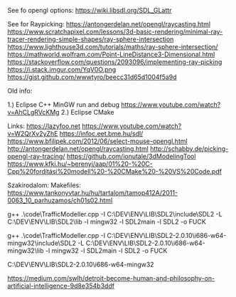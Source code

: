 See fo opengl options:
https://wiki.libsdl.org/SDL_GLattr

See for Raypicking:
https://antongerdelan.net/opengl/raycasting.html
https://www.scratchapixel.com/lessons/3d-basic-rendering/minimal-ray-tracer-rendering-simple-shapes/ray-sphere-intersection
https://www.lighthouse3d.com/tutorials/maths/ray-sphere-intersection/
https://mathworld.wolfram.com/Point-LineDistance3-Dimensional.html
https://stackoverflow.com/questions/2093096/implementing-ray-picking
https://i.stack.imgur.com/YqV0O.png
https://gist.github.com/wwwtyro/beecc31d65d1004f5a9d














Old info:

1.) Eclipse C++ MinGW run and debug
	https://www.youtube.com/watch?v=AhCLgRVcKMg
2.) Eclipse CMake

Links:
https://lazyfoo.net
https://www.youtube.com/watch?v=W2QrXv2yZhE
https://infoc.eet.bme.hu/sdl/
https://www.bfilipek.com/2012/06/select-mouse-opengl.html
http://antongerdelan.net/opengl/raycasting.html
http://schabby.de/picking-opengl-ray-tracing/
https://github.com/ionutale/3dModelingTool
https://www.kfki.hu/~berenyi/aap/01%20-%20C-Cpp%20fordítási%20modell%20-%20CMake%20-%20VS%20Code.pdf

Szakirodalom:
Makefiles: https://www.tankonyvtar.hu/hu/tartalom/tamop412A/2011-0063_10_parhuzamos/ch01s02.html

g++ .\code\TrafficModeller.cpp -I C:\DEV\ENV\LIB\SDL2\include\SDL2 -L C:\DEV\ENV\LIB\SDL2\lib -l mingw32 -l SDL2main -l SDL2 -o FUCK

g++ .\code\TrafficModeller.cpp -I C:\DEV\ENV\LIB\SDL2-2.0.10\i686-w64-mingw32\include\SDL2 -L C:\DEV\ENV\LIB\SDL2-2.0.10\i686-w64-mingw32\lib -l mingw32 -l SDL2main -l SDL2 -o FUCK

C:\DEV\ENV\LIB\SDL2-2.0.10\i686-w64-mingw32


https://medium.com/swlh/detroit-become-human-and-philosophy-on-artificial-intelligence-9d8e354b3ddf